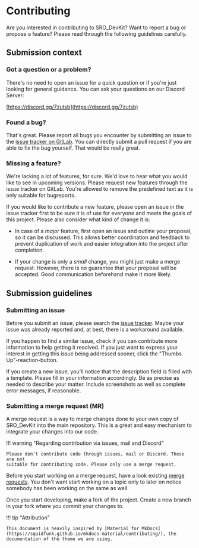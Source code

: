 # Contributing

Are you interested in contributing to SRO_DevKit? Want to report a bug or 
propose a feature? Please read through the following guidelines carefully.

## Submission context

### Got a question or a problem?

There's no need to open an issue for a quick question or if you're just 
looking for general guidance. You can ask your questions on our Discord Server:

[https://discord.gg/7zutsb](https://discord.gg/7zutsb)

### Found a bug?

That's great. Please report all bugs you encounter by submitting an issue to
the [issue tracker on GitLab](https://gitlab.com/florian0/sro_devkit/-/issues).
You can directly submit a pull request if you are able to fix the bug yourself.
That would be really great.

### Missing a feature?

We're lacking a lot of features, for sure. We'd love to hear what you would 
like to see in upcoming versions. Please request new features through the 
issue tracker on GitLab. You're allowed to remove the predefined text as it is 
only suitable for bugreports.

If you would like to contribute a new feature, please open an issue in the 
issue tracker first to be sure it is of use for everyone and meets the goals of
this project. Please also consider what kind of change it is:

* In case of a *major* feature, first open an issue and outline your proposal, so
it can be discussed. This allows better coordination and feedback to prevent 
duplication of work and easier integration into the project after completion.

* If your change is only a *small* change, you might just make a merge request.
However, there is no guarantee that your proposal will be accepted. Good 
communication beforehand make it more likely.

## Submission guidelines

### Submitting an issue

Before you submit an issue, please search the [issue tracker](https://gitlab.com/florian0/sro_devkit/-/issues). Maybe your issue 
was already reported and, at best, there is a workaround available.

If you happen to find a similar issue, check if you can contribute more 
information to help getting it resolved. If you just want to express your 
interest in getting this issue being addressed sooner, click the 
"Thumbs Up"-reaction-button.

If you create a new issue, you'll notice that the description field is filled 
with a template. Please fill in your information accordingly. Be as precise as
needed to describe your matter. Include screenshots as well as complete error 
messages, if reasonable.

### Submitting a merge request (MR)

A merge request is a way to merge changes done to your own copy of SRO_DevKit
into the main repository. This is a great and easy mechanism to integrate your
changes into our code.


!!! warning "Regarding contribution via issues, mail and Discord"

    Please don't contribute code through issues, mail or Discord. These are not 
    suitable for contributing code. Please only use a merge request.

    
Before you start working on a merge request, have a look existing [merge 
requests](https://gitlab.com/florian0/sro_devkit/-/merge_requests). You don't 
want start working on a topic only to later on notice somebody has been working
on the same as well.

Once you start developing, make a fork of the project. Create a new branch in 
your fork where you commit your changes to.



!!! tip "Attribution"

    This document is heavily inspired by [Material for MkDocs](https://squidfunk.github.io/mkdocs-material/contributing/), the documentation of the theme we are using.
    

